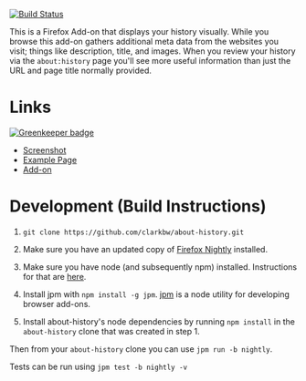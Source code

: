 [![Build Status](https://travis-ci.org/erikvold/about-history.png)](https://travis-ci.org/erikvold/about-history)

This is a Firefox Add-on that displays your history visually.  While you browse this add-on gathers additional meta data from the websites you visit; things like description, title, and images.  When you review your history via the `about:history` page you'll see more useful information than just the URL and page title normally provided.

# Links

[![Greenkeeper badge](https://badges.greenkeeper.io/clarkbw/about-history.svg)](https://greenkeeper.io/)

* [Screenshot](http://cl.ly/image/0g2W1Z353A0w)
* [Example Page](https://rawgithub.com/clarkbw/about-history/master/chrome/content/history.html)
* [Add-on](https://addons.mozilla.org/firefox/addon/about-history/)


# Development (Build Instructions)

1. `git clone https://github.com/clarkbw/about-history.git`

2. Make sure you have an updated copy of [Firefox Nightly](https://nightly.mozilla.org/) installed.

3. Make sure you have node (and subsequently npm) installed. Instructions for that are [here](http://nodejs.org/download/).

4. Install jpm with `npm install -g jpm`. [jpm](https://www.npmjs.org/package/jpm) is a node utility for developing browser add-ons.

5. Install about-history's node dependencies by running `npm install` in the `about-history` clone that was created in step 1.

Then from your `about-history` clone you can use `jpm run -b nightly`.

Tests can be run using `jpm test -b nightly -v`
